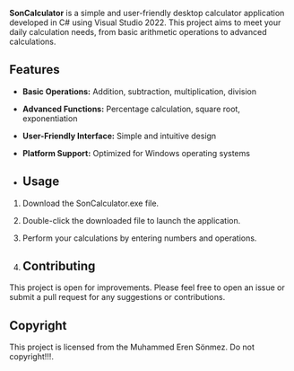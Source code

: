 **SonCalculator** is a simple and user-friendly desktop calculator application developed in C# using Visual Studio 2022. This project aims to meet your daily calculation needs, from basic arithmetic operations to advanced calculations.

## Features
- **Basic Operations:** Addition, subtraction, multiplication, division
- **Advanced Functions:** Percentage calculation, square root, exponentiation
- **User-Friendly Interface:** Simple and intuitive design
- **Platform Support:** Optimized for Windows operating systems

- ## Usage
1. Download the SonCalculator.exe file.
2. Double-click the downloaded file to launch the application.
3. Perform your calculations by entering numbers and operations.

4. ## Contributing

This project is open for improvements. Please feel free to open an issue or submit a pull request for any suggestions or contributions.

## Copyright

This project is licensed from the Muhammed Eren Sönmez. Do not copyright!!!.
